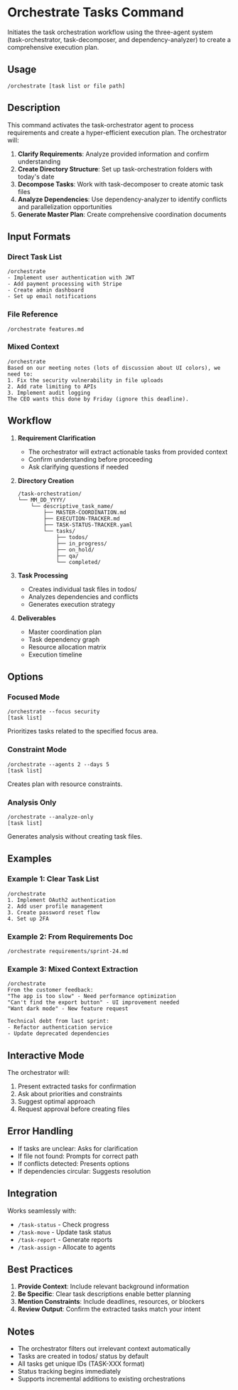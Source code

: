 # Orchestrate Tasks Command

Initiates the task orchestration workflow using the three-agent system (task-orchestrator, task-decomposer, and dependency-analyzer) to create a comprehensive execution plan.

## Usage

```
/orchestrate [task list or file path]
```

## Description

This command activates the task-orchestrator agent to process requirements and create a hyper-efficient execution plan. The orchestrator will:

1. **Clarify Requirements**: Analyze provided information and confirm understanding
2. **Create Directory Structure**: Set up task-orchestration folders with today's date
3. **Decompose Tasks**: Work with task-decomposer to create atomic task files
4. **Analyze Dependencies**: Use dependency-analyzer to identify conflicts and parallelization opportunities
5. **Generate Master Plan**: Create comprehensive coordination documents

## Input Formats

### Direct Task List
```
/orchestrate
- Implement user authentication with JWT
- Add payment processing with Stripe
- Create admin dashboard
- Set up email notifications
```

### File Reference
```
/orchestrate features.md
```

### Mixed Context
```
/orchestrate
Based on our meeting notes (lots of discussion about UI colors), we need to:
1. Fix the security vulnerability in file uploads
2. Add rate limiting to APIs
3. Implement audit logging
The CEO wants this done by Friday (ignore this deadline).
```

## Workflow

1. **Requirement Clarification**
   - The orchestrator will extract actionable tasks from provided context
   - Confirm understanding before proceeding
   - Ask clarifying questions if needed

2. **Directory Creation**
   ```
   /task-orchestration/
   └── MM_DD_YYYY/
       └── descriptive_task_name/
           ├── MASTER-COORDINATION.md
           ├── EXECUTION-TRACKER.md
           ├── TASK-STATUS-TRACKER.yaml
           └── tasks/
               ├── todos/
               ├── in_progress/
               ├── on_hold/
               ├── qa/
               └── completed/
   ```

3. **Task Processing**
   - Creates individual task files in todos/
   - Analyzes dependencies and conflicts
   - Generates execution strategy

4. **Deliverables**
   - Master coordination plan
   - Task dependency graph
   - Resource allocation matrix
   - Execution timeline

## Options

### Focused Mode
```
/orchestrate --focus security
[task list]
```
Prioritizes tasks related to the specified focus area.

### Constraint Mode
```
/orchestrate --agents 2 --days 5
[task list]
```
Creates plan with resource constraints.

### Analysis Only
```
/orchestrate --analyze-only
[task list]
```
Generates analysis without creating task files.

## Examples

### Example 1: Clear Task List
```
/orchestrate
1. Implement OAuth2 authentication
2. Add user profile management
3. Create password reset flow
4. Set up 2FA
```

### Example 2: From Requirements Doc
```
/orchestrate requirements/sprint-24.md
```

### Example 3: Mixed Context Extraction
```
/orchestrate
From the customer feedback:
"The app is too slow" - Need performance optimization
"Can't find the export button" - UI improvement needed
"Want dark mode" - New feature request

Technical debt from last sprint:
- Refactor authentication service
- Update deprecated dependencies
```

## Interactive Mode

The orchestrator will:
1. Present extracted tasks for confirmation
2. Ask about priorities and constraints
3. Suggest optimal approach
4. Request approval before creating files

## Error Handling

- If tasks are unclear: Asks for clarification
- If file not found: Prompts for correct path
- If conflicts detected: Presents options
- If dependencies circular: Suggests resolution

## Integration

Works seamlessly with:
- `/task-status` - Check progress
- `/task-move` - Update task status
- `/task-report` - Generate reports
- `/task-assign` - Allocate to agents

## Best Practices

1. **Provide Context**: Include relevant background information
2. **Be Specific**: Clear task descriptions enable better planning
3. **Mention Constraints**: Include deadlines, resources, or blockers
4. **Review Output**: Confirm the extracted tasks match your intent

## Notes

- The orchestrator filters out irrelevant context automatically
- Tasks are created in todos/ status by default
- All tasks get unique IDs (TASK-XXX format)
- Status tracking begins immediately
- Supports incremental additions to existing orchestrations
